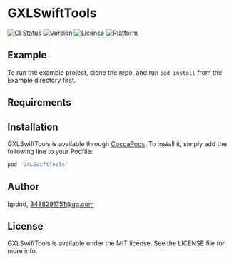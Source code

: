 # GXLSwiftTools

[![CI Status](https://img.shields.io/travis/bpdnd/GXLSwiftTools.svg?style=flat)](https://travis-ci.org/bpdnd/GXLSwiftTools)
[![Version](https://img.shields.io/cocoapods/v/GXLSwiftTools.svg?style=flat)](https://cocoapods.org/pods/GXLSwiftTools)
[![License](https://img.shields.io/cocoapods/l/GXLSwiftTools.svg?style=flat)](https://cocoapods.org/pods/GXLSwiftTools)
[![Platform](https://img.shields.io/cocoapods/p/GXLSwiftTools.svg?style=flat)](https://cocoapods.org/pods/GXLSwiftTools)

## Example

To run the example project, clone the repo, and run `pod install` from the Example directory first.

## Requirements

## Installation

GXLSwiftTools is available through [CocoaPods](https://cocoapods.org). To install
it, simply add the following line to your Podfile:

```ruby
pod 'GXLSwiftTools'
```

## Author

bpdnd, 3438291751@qq.com

## License

GXLSwiftTools is available under the MIT license. See the LICENSE file for more info.
